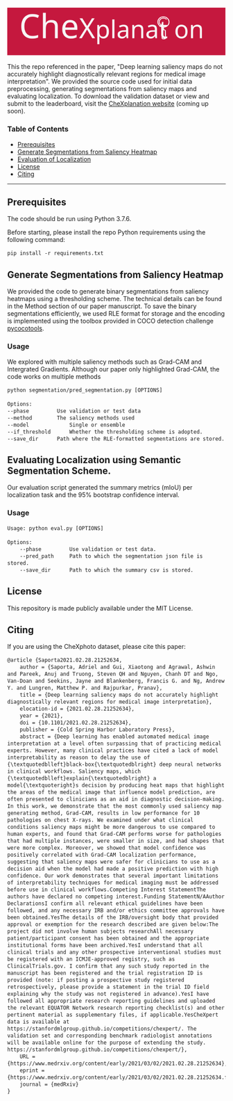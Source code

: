 ![LOGO](/img/CheXplanation.svg)

This the repo referenced in the paper, "Deep learning saliency maps do not accurately highlight diagnostically relevant regions for medical image interpretation". We provided the source code used for initial data preprocessing, generating segmentations from saliency maps and evaluating localization. To download the validation dataset or view and submit to the leaderboard, visit the [CheXplanation website](https://stanfordmlgroup.github.io/competitions/chexplanation/) (coming up soon). 

### Table of Contents

- [Prerequisites](#prereqs)
- [Generate Segmentations from Saliency Heatmap](#segm)
- [Evaluation of Localization](#eval)
- [License](#license)
- [Citing](#citing)

---

<a name="prereqs"></a>

## Prerequisites

The code should be run using Python 3.7.6.

Before starting, please install the repo Python requirements using the following command:
```
pip install -r requirements.txt
```

<a name="segm"></a>

## Generate Segmentations from Saliency Heatmap
We provided the code to generate binary segmentations from saliency heatmaps using a thresholding scheme. The technical details can be found in the Method section of our paper manuscript. To save the binary segmentations efficiently, we used RLE format for storage and the encoding is implemented using the toolbox provided in COCO detection challenge [pycocotools](https://github.com/cocodataset/cocoapi/tree/master/PythonAPI/pycocotools).

### Usage 

We explored with multiple saliency methods such as Grad-CAM and Intergrated Gradients. Although our paper only highlighted Grad-CAM, the code works on multiple methods

```
python segmentation/pred_segmentation.py [OPTIONS]

Options:
--phase			Use validation or test data
--method   		The saliency methods used
--model     		Single or ensemble
--if_threshold 		Whether the thresholding scheme is adopted.
--save_dir 		Path where the RLE-formatted segmentations are stored.
```

<a name="synthetic"></a>

## Evaluating Localization using Semantic Segmentation Scheme.

Our evaluation script generated the summary metrics (mIoU) per localization task and the 95% bootstrap confidence interval.

### Usage

```
Usage: python eval.py [OPTIONS]

Options:
    --phase      	Use validation or test data.
    --pred_path 	Path to which the segmentation json file is stored.
    --save_dir 		Path to which the summary csv is stored.
```


<a name="license"></a>

## License

This repository is made publicly available under the MIT License.

<a name="citing"></a>

## Citing

If you are using the CheXphoto dataset, please cite this paper:

```
@article {Saporta2021.02.28.21252634,
	author = {Saporta, Adriel and Gui, Xiaotong and Agrawal, Ashwin and Pareek, Anuj and Truong, Steven QH and Nguyen, Chanh DT and Ngo, Van-Doan and Seekins, Jayne and Blankenberg, Francis G. and Ng, Andrew Y. and Lungren, Matthew P. and Rajpurkar, Pranav},
	title = {Deep learning saliency maps do not accurately highlight diagnostically relevant regions for medical image interpretation},
	elocation-id = {2021.02.28.21252634},
	year = {2021},
	doi = {10.1101/2021.02.28.21252634},
	publisher = {Cold Spring Harbor Laboratory Press},
	abstract = {Deep learning has enabled automated medical image interpretation at a level often surpassing that of practicing medical experts. However, many clinical practices have cited a lack of model interpretability as reason to delay the use of {\textquotedblleft}black-box{\textquotedblright} deep neural networks in clinical workflows. Saliency maps, which {\textquotedblleft}explain{\textquotedblright} a model{\textquoteright}s decision by producing heat maps that highlight the areas of the medical image that influence model prediction, are often presented to clinicians as an aid in diagnostic decision-making. In this work, we demonstrate that the most commonly used saliency map generating method, Grad-CAM, results in low performance for 10 pathologies on chest X-rays. We examined under what clinical conditions saliency maps might be more dangerous to use compared to human experts, and found that Grad-CAM performs worse for pathologies that had multiple instances, were smaller in size, and had shapes that were more complex. Moreover, we showed that model confidence was positively correlated with Grad-CAM localization performance, suggesting that saliency maps were safer for clinicians to use as a decision aid when the model had made a positive prediction with high confidence. Our work demonstrates that several important limitations of interpretability techniques for medical imaging must be addressed before use in clinical workflows.Competing Interest StatementThe authors have declared no competing interest.Funding StatementN/AAuthor DeclarationsI confirm all relevant ethical guidelines have been followed, and any necessary IRB and/or ethics committee approvals have been obtained.YesThe details of the IRB/oversight body that provided approval or exemption for the research described are given below:The project did not involve human subjects researchAll necessary patient/participant consent has been obtained and the appropriate institutional forms have been archived.YesI understand that all clinical trials and any other prospective interventional studies must be registered with an ICMJE-approved registry, such as ClinicalTrials.gov. I confirm that any such study reported in the manuscript has been registered and the trial registration ID is provided (note: if posting a prospective study registered retrospectively, please provide a statement in the trial ID field explaining why the study was not registered in advance).YesI have followed all appropriate research reporting guidelines and uploaded the relevant EQUATOR Network research reporting checklist(s) and other pertinent material as supplementary files, if applicable.YesCheXpert data is available at https://stanfordmlgroup.github.io/competitions/chexpert/. The validation set and corresponding benchmark radiologist annotations will be available online for the purpose of extending the study. https://stanfordmlgroup.github.io/competitions/chexpert/},
	URL = {https://www.medrxiv.org/content/early/2021/03/02/2021.02.28.21252634},
	eprint = {https://www.medrxiv.org/content/early/2021/03/02/2021.02.28.21252634.full.pdf},
	journal = {medRxiv}
}
```

 
